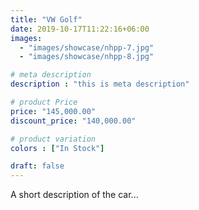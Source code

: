 ```yaml
---
title: "VW Golf"
date: 2019-10-17T11:22:16+06:00
images: 
  - "images/showcase/nhpp-7.jpg"
  - "images/showcase/nhpp-8.jpg"

# meta description
description : "this is meta description"

# product Price
price: "145,000.00"
discount_price: "140,000.00"

# product variation
colors : ["In Stock"]

draft: false
---
```


A short description of the car...